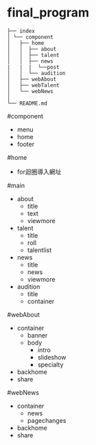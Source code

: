 # final_program
```
├── index
│ └── component
│   ├── home
│   │  ├── about
│   │  ├── talent
│   │  ├── news
|   |  |  └──post
│   │  └── audition
│   ├── webAbout
│   ├── webTalent
│   └── webNews
│
└── README.md
```

#component
- menu
- home
- footer

#home
- for迴圈導入網址

#main
- about
    - title
    - text
    - viewmore
- talent
    - title
    - roll
    - talentlist
- news
    - title
    - news
    - viewmore
- audition
    - title
    - container

#webAbout
- container
    - banner
    - body
        - intro
        - slideshow
        - specialty
- backhome
- share

#webNews
- container
    - news
    - pagechanges
- backhome
- share

